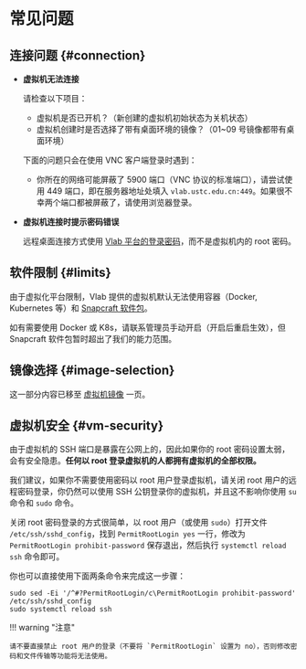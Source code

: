 # 常见问题

## 连接问题 {#connection}

- **虚拟机无法连接**

    请检查以下项目：

    - 虚拟机是否已开机？（新创建的虚拟机初始状态为关机状态）
    - 虚拟机创建时是否选择了带有桌面环境的镜像？（01~09 号镜像都带有桌面环境）

    下面的问题只会在使用 VNC 客户端登录时遇到：

    - 你所在的网络可能屏蔽了 5900 端口（VNC 协议的标准端口），请尝试使用 449 端口，即在服务器地址处填入 `vlab.ustc.edu.cn:449`。如果很不幸两个端口都被屏蔽了，请使用浏览器登录。

- **虚拟机连接时提示密码错误**

    远程桌面连接方式使用 [Vlab 平台的登录密码](web.md#change-password)，而不是虚拟机内的 root 密码。

## 软件限制 {#limits}

由于虚拟化平台限制，Vlab 提供的虚拟机默认无法使用容器（Docker, Kubernetes 等）和 [Snapcraft 软件包](https://snapcraft.io/)。

如有需要使用 Docker 或 K8s，请联系管理员手动开启（开启后重启生效），但 Snapcraft 软件包暂时超出了我们的能力范围。

## 镜像选择 {#image-selection}

这一部分内容已移至 [虚拟机镜像](images.md) 一页。

## 虚拟机安全 {#vm-security}

由于虚拟机的 SSH 端口是暴露在公网上的，因此如果你的 root 密码设置太弱，会有安全隐患。**任何以 root 登录虚拟机的人都拥有虚拟机的全部权限。**

我们建议，如果你不需要使用密码以 root 用户登录虚拟机，请关闭 root 用户的远程密码登录，你仍然可以使用 SSH 公钥登录你的虚拟机，并且这不影响你使用 `su` 命令和 `sudo` 命令。

关闭 root 密码登录的方式很简单，以 root 用户（或使用 `sudo`）打开文件 `/etc/ssh/sshd_config`，找到 `PermitRootLogin yes` 一行，修改为 `PermitRootLogin prohibit-password` 保存退出，然后执行 `systemctl reload ssh` 命令即可。

你也可以直接使用下面两条命令来完成这一步骤：

```shell
sudo sed -Ei '/^#?PermitRootLogin/c\PermitRootLogin prohibit-password' /etc/ssh/sshd_config
sudo systemctl reload ssh
```

!!! warning "注意"

    请不要直接禁止 root 用户的登录（不要将 `PermitRootLogin` 设置为 no），否则修改密码和文件传输等功能将无法使用。

